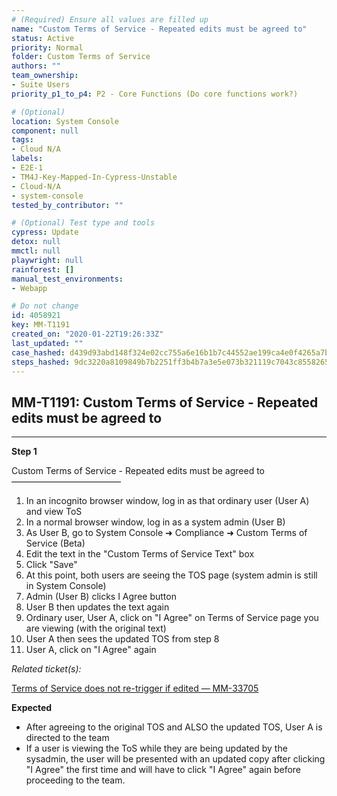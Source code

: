 ```yaml
---
# (Required) Ensure all values are filled up
name: "Custom Terms of Service - Repeated edits must be agreed to"
status: Active
priority: Normal
folder: Custom Terms of Service
authors: ""
team_ownership: 
- Suite Users
priority_p1_to_p4: P2 - Core Functions (Do core functions work?)

# (Optional)
location: System Console
component: null
tags: 
- Cloud N/A
labels: 
- E2E-1
- TM4J-Key-Mapped-In-Cypress-Unstable
- Cloud-N/A
- system-console
tested_by_contributor: ""

# (Optional) Test type and tools
cypress: Update
detox: null
mmctl: null
playwright: null
rainforest: []
manual_test_environments: 
- Webapp

# Do not change
id: 4058921
key: MM-T1191
created_on: "2020-01-22T19:26:33Z"
last_updated: ""
case_hashed: d439d93abd148f324e02cc755a6e16b1b7c44552ae199ca4e0f4265a7b83e1d7b2a2ccec4f4ac78bf05a5dfaa49bd4ef
steps_hashed: 9dc3220a8109849b7b2251ff3b4b7a3e5e073b321119c7043c8558265e2770e16976b1f194d705d210f5b4744f86ee22
---
```


<!-- (Auto-generated) Based on frontmatter's "key" and "name" -->

## MM-T1191: Custom Terms of Service - Repeated edits must be agreed to

---

**Step 1**

Custom Terms of Service - Repeated edits must be agreed to\
–––––––––––––––––––––––––

1. In an incognito browser window, log in as that ordinary user (User A) and view ToS
2. In a normal browser window, log in as a system admin (User B)
3. As User B, go to System Console ➜ Compliance ➜ Custom Terms of Service (Beta)
4. Edit the text in the "Custom Terms of Service Text" box
5. Click "Save"
6. At this point, both users are seeing the TOS page (system admin is still in System Console)
7. Admin (User B) clicks I Agree button
8. User B then updates the text again
9. Ordinary user, User A, click on "I Agree" on Terms of Service page you are viewing (with the original text)
10. User A then sees the updated TOS from step 8
11. User A, click on "I Agree" again

_Related ticket(s):_

[Terms of Service does not re-trigger if edited — MM-33705](https://mattermost.atlassian.net/browse/MM-33705)

**Expected**

- After agreeing to the original TOS and ALSO the updated TOS, User A is directed to the team
- If a user is viewing the ToS while they are being updated by the sysadmin, the user will be presented with an updated copy after clicking "I Agree" the first time and will have to click "I Agree" again before proceeding to the team.
